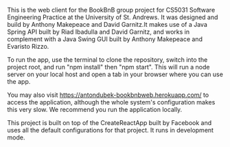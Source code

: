 This is the web client for the BookBnB group project for CS5031 Software Engineering Practice at the University of St. Andrews. It was designed and build by Anthony Makepeace and David Garnitz.It makes use of a Java Spring API built by Riad Ibadulla and David Garnitz, and works in complement with a Java Swing GUI built by Anthony Makepeace and Evaristo Rizzo.  

To run the app, use the terminal to clone the repository, switch into the project root, and run "npm install" then "npm start". This will run a node server on your local host and open a tab in your browser where you can use  the app. 

You may also visit https://antondubek-bookbnbweb.herokuapp.com/ to access the application, although the whole system's configuration makes this very slow. We recommend you run the application locally. 

This project is built on top of the CreateReactApp built by Facebook and uses all the default configurations for that project. It runs in development mode. 
